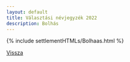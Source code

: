 ```yaml
---
layout: default
title: Választási névjegyzék 2022
description: Bolhás
---
```


{% include settlementHTMLs/Bolhaas.html %}

[Vissza](./)